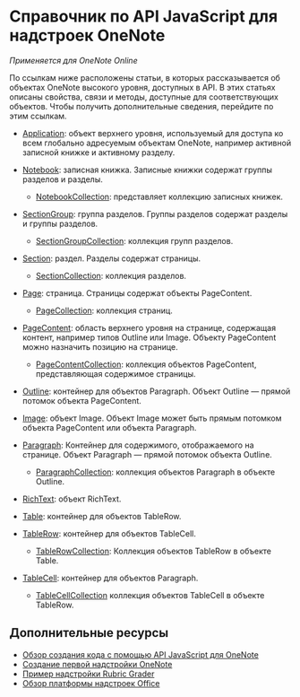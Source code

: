 # Справочник по API JavaScript для надстроек OneNote

*Применяется для OneNote Online*

По ссылкам ниже расположены статьи, в которых рассказывается об объектах OneNote высокого уровня, доступных в API. В этих статьях описаны свойства, связи и методы, доступные для соответствующих объектов. Чтобы получить дополнительные сведения, перейдите по этим ссылкам. 
    
- [Application](application.md): объект верхнего уровня, используемый для доступа ко всем глобально адресуемым объектам OneNote, например активной записной книжке и активному разделу.

- [Notebook](notebook.md): записная книжка. Записные книжки содержат группы разделов и разделы.

   - [NotebookCollection](notebookcollection.md): представляет коллекцию записных книжек.

- [SectionGroup](sectiongroup.md): группа разделов. Группы разделов содержат разделы и группы разделов.

   - [SectionGroupCollection](sectiongroupcollection.md): коллекция групп разделов.

- [Section](section.md): раздел. Разделы содержат страницы.

   - [SectionCollection](sectioncollection.md): коллекция разделов.

- [Page](page.md): страница. Страницы содержат объекты PageContent.

   - [PageCollection](pagecollection.md): коллекция страниц.

- [PageContent](pagecontent.md): область верхнего уровня на странице, содержащая контент, например типов Outline или Image. Объекту PageContent можно назначить позицию на странице.

   - [PageContentCollection](pagecontentcollection.md): коллекция объектов PageContent, представляющая содержимое страницы.

- [Outline](outline.md): контейнер для объектов Paragraph. Объект Outline — прямой потомок объекта PageContent.

- [Image](image.md): объект Image. Объект Image может быть прямым потомком объекта PageContent или объекта Paragraph.

- [Paragraph](paragraph.md): Контейнер для содержимого, отображаемого на странице. Объект Paragraph — прямой потомок объекта Outline.

  - [ParagraphCollection](paragraphcollection.md): коллекция объектов Paragraph в объекте Outline.

- [RichText](richtext.md): объект RichText.

- [Table](table.md): контейнер для объектов TableRow.

- [TableRow](tablerow.md): контейнер для объектов TableCell.

  - [TableRowCollection](tablerowcollection.md): Коллекция объектов TableRow в объекте Table.
 
- [TableCell](tablecell.md): контейнер для объектов Paragraph.

  - [TableCellCollection](tablecellcollection.md) коллекция объектов TableCell в объекте TableRow.
        
## Дополнительные ресурсы

- [Обзор создания кода с помощью API JavaScript для OneNote](../../docs/onenote/onenote-add-ins-programming-overview.md)
- [Создание первой надстройки OneNote](../../docs/onenote/onenote-add-ins-getting-started.md)
- [Пример надстройки Rubric Grader](https://github.com/OfficeDev/OneNote-Add-in-Rubric-Grader-Preview)
- [Обзор платформы надстроек Office](https://dev.office.com/docs/add-ins/overview/office-add-ins)
